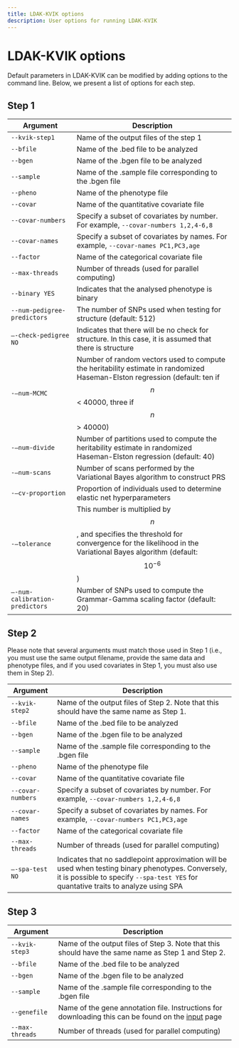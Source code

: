 ```yaml
---
title: LDAK-KVIK options
description: User options for running LDAK-KVIK
---
```

<script type="text/javascript" async
  src="https://cdnjs.cloudflare.com/ajax/libs/mathjax/2.7.7/MathJax.js?config=TeX-MML-AM_CHTML">
</script>

# LDAK-KVIK options

Default parameters in LDAK-KVIK can be modified by adding options to the command line. Below, we present a list of options for each step.

## Step 1

| Argument |  Description |
|--------------------|--------|
|`--kvik-step1`    | Name of the output files of the step 1   |
|`--bfile`   | Name of the .bed file to be analyzed      |
|`--bgen`   | Name of the .bgen file to be analyzed      |
|`--sample`   | Name of the .sample file corresponding to the .bgen file      |
|`--pheno`   | Name of the phenotype file      |
|`--covar`   | Name of the quantitative covariate file     |
|`--covar-numbers`   | Specify a subset of covariates by number. For example, `--covar-numbers 1,2,4-6,8`     |
|`--covar-names`   | Specify a subset of covariates by names. For example, `--covar-names PC1,PC3,age`     |
|`--factor`   | Name of the categorical covariate file     |
| `--max-threads` | Number of threads (used for parallel computing) |
| `--binary YES`    |  Indicates that the analysed phenotype is binary |
| `--num-pedigree-predictors`    |  The number of SNPs used when testing for structure (default: 512)   |
| `–-check-pedigree NO`   |  Indicates that there will be no check for structure. In this case, it is assumed that there is structure    |
| `-–num-MCMC`   | Number of random vectors used to compute the heritability estimate in randomized Haseman-Elston regression (default: ten if $$n$$ < 40000, three if $$n$$ > 40000)     |
| `-–num-divide`   | Number of partitions used to compute the heritability estimate in randomized Haseman-Elston regression (default: 40)    |
| `-–num-scans`   | Number of scans performed by the Variational Bayes algorithm to construct PRS   |
| `-–cv-proportion`   | Proportion of individuals used to determine elastic net hyperparameters   |
| `-–tolerance`   | This number is multiplied by $$n$$, and specifies the threshold for convergence for the likelihood in the Variational Bayes algorithm (default: $$10^{-6}$$)   |
| `–-num-calibration-predictors`   | Number of SNPs used to compute the Grammar-Gamma scaling factor (default: 20)  |

## Step 2

Please note that several arguments must match those used in Step 1 (i.e., you must use the same output filename, provide the same data and phenotype files, and if you used covariates in Step 1, you must also use them in Step 2).

| Argument |  Description |
|--------------------|--------|
|`--kvik-step2`    | Name of the output files of Step 2. Note that this should have the same name as Step 1.   |
|`--bfile`   | Name of the .bed file to be analyzed      |
|`--bgen`   | Name of the .bgen file to be analyzed      |
|`--sample`   | Name of the .sample file corresponding to the .bgen file      |
|`--pheno`   | Name of the phenotype file      |
|`--covar`   | Name of the quantitative covariate file     |
|`--covar-numbers`   | Specify a subset of covariates by number. For example, `--covar-numbers 1,2,4-6,8`     |
|`--covar-names`   | Specify a subset of covariates by names. For example, `--covar-numbers PC1,PC3,age`     |
|`--factor`   | Name of the categorical covariate file     |
| `--max-threads` | Number of threads (used for parallel computing) |
| `–-spa-test NO`   | Indicates that no saddlepoint approximation will be used when testing binary phenotypes. Conversely, it is possible to specify `--spa-test YES` for quantative traits to analyze using SPA  |

## Step 3

| Argument |  Description | 
|------------|--------|
|`--kvik-step3`    | Name of the output files of Step 3. Note that this should have the same name as Step 1 and Step 2.   |
|`--bfile`   | Name of the .bed file to be analyzed      |
|`--bgen`   | Name of the .bgen file to be analyzed      |
|`--sample`   | Name of the .sample file corresponding to the .bgen file      |
|`--genefile`   | Name of the gene annotation file. Instructions for downloading this can be found on the [input](input) page       |
| `--max-threads` | Number of threads (used for parallel computing) |
